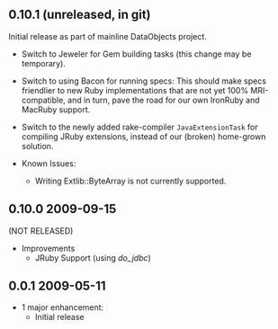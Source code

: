 ## 0.10.1 (unreleased, in git)

Initial release as part of mainline DataObjects project.

* Switch to Jeweler for Gem building tasks (this change may be temporary).
* Switch to using Bacon for running specs: This should make specs friendlier to
  new Ruby implementations that are not yet 100% MRI-compatible, and in turn,
  pave the road for our own IronRuby and MacRuby support.
* Switch to the newly added rake-compiler `JavaExtensionTask` for compiling
  JRuby extensions, instead of our (broken) home-grown solution.

* Known Issues:
  * Writing Extlib::ByteArray is not currently supported.

## 0.10.0 2009-09-15

(NOT RELEASED)

* Improvements
  * JRuby Support (using *do_jdbc*)

## 0.0.1 2009-05-11

* 1 major enhancement:
  * Initial release
